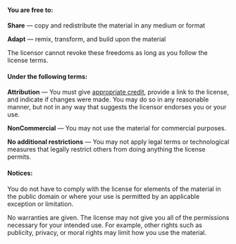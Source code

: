 #### You are free to:

**Share** — copy and redistribute the material in any medium or format 

**Adapt** — remix, transform, and build upon the material 

The licensor cannot revoke these freedoms as long as you follow the license terms.

#### Under the following terms:

**Attribution** — You must give [appropriate credit](https://wiki.creativecommons.org/wiki/License_Versions#Detailed_attribution_comparison_chart), provide a link to the license, and indicate if changes were made. You may do so in any reasonable manner, but not in any way that suggests the licensor endorses you or your use. 

**NonCommercial** — You may not use the material for commercial purposes. 

**No additional restrictions** — You may not apply legal terms or technological measures that legally restrict others from doing anything the license permits. 

#### Notices: 

You do not have to comply with the license for elements of the material in the public domain or where your use is permitted by an applicable exception or limitation. 

No warranties are given. The license may not give you all of the permissions necessary for your intended use. For example, other rights such as publicity, privacy, or moral rights may limit how you use the material. 

